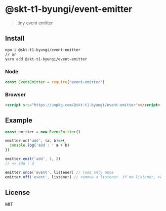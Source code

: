 # @skt-t1-byungi/event-emitter
> tiny event emitter

## Install
```sh
npm i @skt-t1-byungi/event-emitter
// or
yarn add @skt-t1-byungi/event-emitter
```

### Node
```js
const EventEmitter = require('event-emitter')
```
### Browser
```html
<script src="https://unpkg.com/@skt-t1-byungi/event-emitter"></script>
```

## Example
```js
const emitter = new EventEmitter()

emitter.on('add', (a, b)=>{
  console.log('add : ' a + b)
})

emitter.emit('add', 1, 2)
// => add : 3

emitter.once('event', listener) // runs only once
emitter.off('event', listener) // remove a listener. if no listener, remove all listeners.
```

## License
MIT
